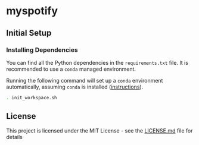 # myspotify

## Initial Setup

### Installing Dependencies

You can find all the Python dependencies in the `requirements.txt` file. It is recommended to use a `conda` managed environment.

Running the following command will set up a `conda` environment automatically, assuming `conda` is installed ([instructions](https://docs.conda.io/projects/conda/en/latest/user-guide/install/index.html)).

```bash
. init_workspace.sh
```

## License

This project is licensed under the MIT License - see the [LICENSE.md](LICENSE) file for details
